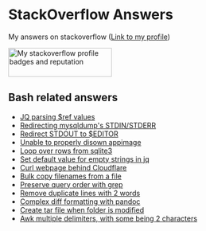 # StackOverflow Answers
My answers on stackoverflow ([Link to my profile](https://stackoverflow.com/users/12768731/nobody))

<a href="https://stackoverflow.com/users/12768731/644"><img src="https://stackexchange.com/users/flair/17598203.png" width="208" height="58" alt="My stackoverflow profile badges and reputation" title="My stackoverflow profile badges and reputation"></a>

## Bash related answers
* [JQ parsing $ref values](https://github.com/644/stackoverflow/blob/main/get-all-ref-values-if-any-from-a-json-schema.md)
* [Redirecting mysqldump's STDIN/STDERR](https://github.com/644/stackoverflow/blob/main/mysqldump-redirect-greped-stderr-to-a-file.md)
* [Redirect STDOUT to $EDITOR](https://github.com/644/stackoverflow/blob/main/redirect-bash-script-output-in-editor-without-saving-file.md)
* [Unable to properly disown appimage](https://github.com/644/stackoverflow/blob/main/unable-to-properly-disown-appimage.md)
* [Loop over rows from sqlite3](https://github.com/644/stackoverflow/blob/main/how-do-i-loop-over-rows-in-an-sqlite-db-from-bash.md)
* [Set default value for empty strings in jq](https://github.com/644/stackoverflow/blob/main/jq-handling-empty-strings-and-replacing-them-with-a-default-value.md)
* [Curl webpage behind Cloudflare](https://github.com/644/stackoverflow/blob/main/how-to-use-wget-or-curl-to-download-a-php-generated-csv-file-from-a-webpage.md)
* [Bulk copy filenames from a file](https://github.com/644/stackoverflow/blob/main/use-a-text-file-containing-file-names-to-copy-files-from-current-directory-to.md)
* [Preserve query order with grep](https://github.com/644/stackoverflow/blob/main/how-to-obtain-the-query-order-output-when-we-use-grep.md)
* [Remove duplicate lines with 2 words](https://github.com/644/stackoverflow/blob/main/remove-duplicate-lines-with-2-words.md)
* [Complex diff formatting with pandoc](https://github.com/644/stackoverflow/blob/main/command-line-comparison-e-g-diff-ignoring-non-whitespace-first-character-of-e.md)
* [Create tar file when folder is modified](https://github.com/644/stackoverflow/blob/main/shell-script-to-create-a-tar-file-whenever-a-particular-folder-gets-modified.md)
* [Awk multiple delimiters, with some being 2 characters](https://github.com/644/stackoverflow/blob/main/how-to-search-multiple-delimiters-position-in-a-single-command-in-unix.md)
